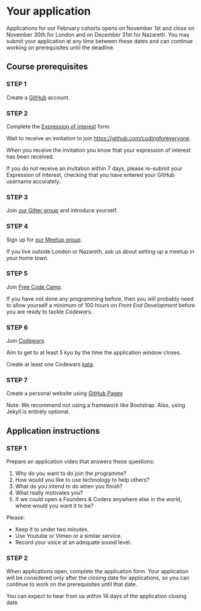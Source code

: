 # Your application

Applications for our February cohorts opens on November 1st and close on November 30th for London and on December 31st for Nazareth. You may submit your application at any time between these dates and can continue working on prerequisites until the deadline.

## Course prerequisites

### STEP 1

Create a [GitHub](https://github.com/) account.

### STEP 2

Complete the  [Expression of interest](interest.html) form. 

Wait to receive an invitation to join https://github.com/codingforeveryone.

When you receive the invitation you know that your expression of interest has been received. 

If you do not receive an invitation within 7 days, please re-submit your Expression of Interest, checking that you have entered your GitHub username accurately.

### STEP 3

Join [our Gitter group](https://gitter.im/codingforeveryone) and introduce yourself.

### STEP 4

Sign up for [our Meetup group](http://www.meetup.com/founderscoders/).

If you live outside London or Nazareth, ask us about setting up a meetup in your home town.

### STEP 5

Join [Free Code Camp](http://www.freecodecamp.com/).

If you have not done any programming before, then you will probably need to allow yourself a minimum of 100 hours on *Front End Development* before you are ready to tackle *Codewars*.

### STEP 6

Join [Codewars](https://www.codewars.com/).

Aim to get to at least *5 kyu* by the time the application window closes.

Create at least one Codewars [kata](https://www.codewars.com/kata/new/javascript).

### STEP 7

Create a personal website using [GitHub Pages](https://pages.github.com/) 

Note: We recommend not using a framework like Bootstrap. Also, using Jekyll is entirely optional.


## Application instructions

### STEP 1

Prepare an application video that answers these questions:

1. Why do you want to do join the programme?
1. How would you like to use technology to help others?
1. What do you intend to do when you finish?
1. What really motivates you?
1. If we could open a Founders & Coders anywhere else in the world, where would you want it to be?

Please: 

- Keep it to under two minutes. 
- Use Youtube or Vimeo or a similar service.
- Record your voice at an adequate sound level.

### STEP 2

When applications open, complete the application form. Your application will be considered only after the closing date for applications, so you can continue to work on the prerequisites until that date. 

You can expect to hear from us within 14 days of the application closing date.

